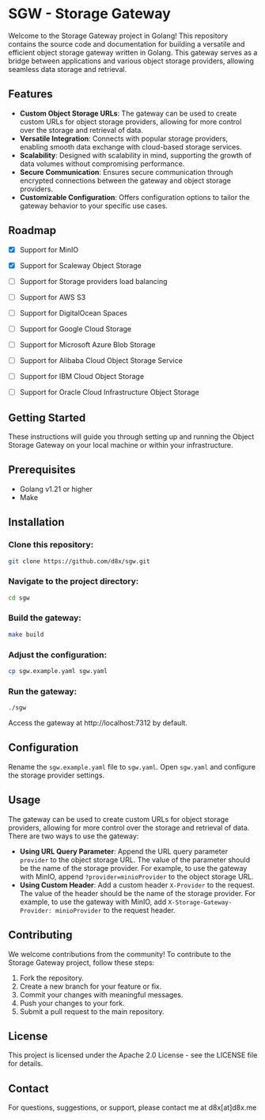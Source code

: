 # SGW - Storage Gateway


Welcome to the Storage Gateway project in Golang! This repository contains the source code and documentation for building a versatile and efficient object storage gateway written in Golang. This gateway serves as a bridge between applications and various object storage providers, allowing seamless data storage and retrieval.

## Features
- **Custom Object Storage URLs**: The gateway can be used to create custom URLs for object storage providers, allowing for more control over the storage and retrieval of data.
- **Versatile Integration**: Connects with popular storage providers, enabling smooth data exchange with cloud-based storage services.
- **Scalability**: Designed with scalability in mind, supporting the growth of data volumes without compromising performance.
- **Secure Communication**: Ensures secure communication through encrypted connections between the gateway and object storage providers.
- **Customizable Configuration**: Offers configuration options to tailor the gateway behavior to your specific use cases.

## Roadmap
- [x] Support for MinIO
- [x] Support for Scaleway Object Storage
- [ ] Support for Storage providers load balancing
- [ ] Support for AWS S3
- [ ] Support for DigitalOcean Spaces
- [ ] Support for Google Cloud Storage
- [ ] Support for Microsoft Azure Blob Storage
- [ ] Support for Alibaba Cloud Object Storage Service
- [ ] Support for IBM Cloud Object Storage
- [ ] Support for Oracle Cloud Infrastructure Object Storage



## Getting Started
These instructions will guide you through setting up and running the Object Storage Gateway on your local machine or within your infrastructure.

## Prerequisites
- Golang v1.21 or higher
- Make

## Installation

### Clone this repository:

```bash
git clone https://github.com/d8x/sgw.git
```

### Navigate to the project directory:

```bash
cd sgw
```

### Build the gateway:

```bash
make build
```

### Adjust the configuration:

```bash
cp sgw.example.yaml sgw.yaml
```

### Run the gateway:

```bash
./sgw
```
Access the gateway at http://localhost:7312 by default.

## Configuration
Rename the `sgw.example.yaml` file to `sgw.yaml`.
Open `sgw.yaml` and configure the storage provider settings.


## Usage
The gateway can be used to create custom URLs for object storage providers, allowing for more control over the storage and retrieval of data.
There are two ways to use the gateway:
- **Using URL Query Parameter**: Append the URL query parameter `provider` to the object storage URL. The value of the parameter should be the name of the storage provider. For example, to use the gateway with MinIO, append `?provider=minioProvider` to the object storage URL.
- **Using Custom Header**: Add a custom header `X-Provider` to the request. The value of the header should be the name of the storage provider. For example, to use the gateway with MinIO, add `X-Storage-Gateway-Provider: minioProvider` to the request header.


## Contributing
We welcome contributions from the community! To contribute to the Storage Gateway project, follow these steps:

1. Fork the repository.
2. Create a new branch for your feature or fix.
3. Commit your changes with meaningful messages.
4. Push your changes to your fork.
5. Submit a pull request to the main repository.

## License
This project is licensed under the Apache 2.0 License - see the LICENSE file for details.

## Contact
For questions, suggestions, or support, please contact me at d8x[at]d8x.me